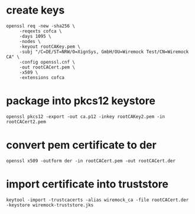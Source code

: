 # create keys

```shell
openssl req -new -sha256 \
     -reqexts cofca \
     -days 1095 \
     -nodes \
     -keyout rootCAKey.pem \
     -subj "/C=DE/ST=NRW/O=XignSys, GmbH/OU=Wiremock Test/CN=Wiremock CA" \
     -config openssl.cnf \
     -out rootCACert.pem \
     -x509 \
     -extensions cofca 
```

# package into pkcs12 keystore
```shell
openssl pkcs12 -export -out ca.p12 -inkey rootCAKey2.pem -in rootCACert2.pem
```

# convert pem certificate to der
```shell
openssl x509 -outform der -in rootCACert.pem -out rootCACert.der
```

# import certificate into truststore
```shell
keytool -import -trustcacerts -alias wiremock_ca -file rootCACert.der -keystore wiremock-truststore.jks
```